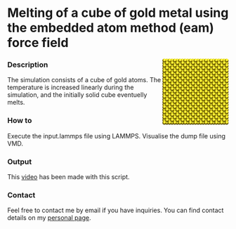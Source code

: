 # Melting of a cube of gold metal using the embedded atom method (eam) force field

<img align="right" width="30%" src="gold.png">

### Description

The simulation consists of a cube of gold atoms. The temperature is increased linearly during the simulation, and the initially solid cube eventuelly melts. 

### How to

Execute the input.lammps file using LAMMPS. Visualise the dump file using VMD.

### Output

This [video](https://youtu.be/aVxBxGGsqMAc) has been made with this script.

### Contact

Feel free to contact me by email if you have inquiries. You can find contact details on my [personal page](https://simongravelle.github.io/).
